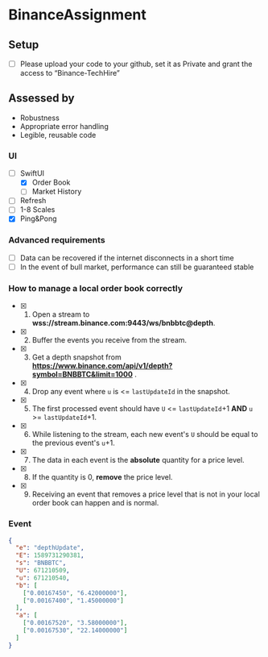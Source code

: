 # BinanceAssignment

## Setup

- [ ] Please upload your code to your github, set it as Private and grant the access to “Binance-TechHire”

## Assessed by

- Robustness
- Appropriate error handling
- Legible, reusable code

### UI

- [ ] SwiftUI
  - [x] Order Book
  - [ ] Market History
- [ ] Refresh
- [ ] 1-8 Scales
- [x] Ping&Pong

### Advanced requirements

- [ ] Data can be recovered if the internet disconnects in a short time
- [ ] In the event of bull market, performance can still be guaranteed stable

### How to manage a local order book correctly

- [x] 1. Open a stream to **wss://stream.binance.com:9443/ws/bnbbtc@depth**.
- [x] 2. Buffer the events you receive from the stream.
- [x] 3. Get a depth snapshot from **https://www.binance.com/api/v1/depth?symbol=BNBBTC&limit=1000** .
- [x] 4. Drop any event where `u` is <= `lastUpdateId` in the snapshot.
- [x] 5. The first processed event should have `U` <= `lastUpdateId`+1 **AND** `u` >= `lastUpdateId`+1.
- [x] 6. While listening to the stream, each new event's `U` should be equal to the previous event's `u`+1.
- [x] 7. The data in each event is the **absolute** quantity for a price level.
- [x] 8. If the quantity is 0, **remove** the price level.
- [x] 9. Receiving an event that removes a price level that is not in your local order book can happen and is normal.

### Event

```json
{
  "e": "depthUpdate",
  "E": 1589731290381,
  "s": "BNBBTC",
  "U": 671210509,
  "u": 671210540,
  "b": [
    ["0.00167450", "6.42000000"],
    ["0.00167400", "1.45000000"]
  ],
  "a": [
    ["0.00167520", "3.58000000"],
    ["0.00167530", "22.14000000"]
  ]
}
```
